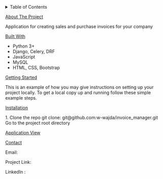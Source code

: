 <!-- TABLE OF CONTENTS -->
<details>
  <summary>Table of Contents</summary>
  <ol>
    <li>
      <a href="#about-the-project">About The Project</a>
      <ul>
        <li><a href="#built-with">Built With</a></li>
      </ul>
    </li>
    <li>
      <a href="#getting-started">Getting Started</a>
      <ul>
        <li><a href="#installation">Installation</a></li>
      </ul>
    </li>
    <li><a href="#applicationview">Application View</a></li>
    <li><a href="#contact">Contact</a></li>
  </ol>
</details>


<!-- ABOUT THE PROJECT -->
<u>About The Project</u>
<p>Application for creating sales and purchase invoices for your company</p>


<!-- BUILT WITH -->
<u>Built With</u>
<ul>
<li>Python 3+</li>
<li>Django, Celery, DRF</li>
<li>JavaScript</li>
<li>MySQL</li>
<li>HTML, CSS, Bootstrap</li>
</ul>


<!-- GETTING STARTED -->
<u>Getting Started</u>
<p>This is an example of how you may give instructions on setting up your project locally.
To get a local copy up and running follow these simple example steps.</p>


<!-- INSTALLATION -->
<u>Installation</u>
<p>1. Clone the repo git clone: git@github.com:w-wajda/invoice_manager.git
Go to the project root directory</p>


<!-- APPLICATION VIEW -->
<u>Application View</u>


<!-- CONTACT -->
<u>Contact</u>

Email:

Project Link: 

LinkedIn : 







